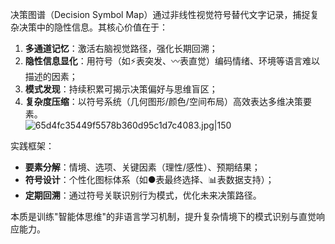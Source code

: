 

决策图谱（Decision Symbol Map）通过非线性视觉符号替代文字记录，捕捉复杂决策中的隐性信息。其核心价值在于：  
1. **多通道记忆**：激活右脑视觉路径，强化长期回溯；  
2. **隐性信息显化**：用符号（如⚡️表突发、〰️表直觉）编码情绪、环境等语言难以描述的因素；  
3. **模式发现**：持续积累可揭示决策偏好与思维盲区；  
4. **复杂度压缩**：以符号系统（几何图形/颜色/空间布局）高效表达多维决策要素。  
![65d4fc35449f5578b360d95c1d7c4083.jpg|150](https://cdn.jsdelivr.net/gh/duanbiao2000/BlogGallery@main/picture/65d4fc35449f5578b360d95c1d7c4083.jpg)

实践框架：  
- **要素分解**：情境、选项、关键因素（理性/感性）、预期结果；  
- **符号设计**：个性化图标体系（如●表最终选择、📊表数据支持）；  
- **定期回溯**：通过符号关联识别行为模式，优化未来决策路径。  

本质是训练"智能体思维"的非语言学习机制，提升复杂情境下的模式识别与直觉响应能力。